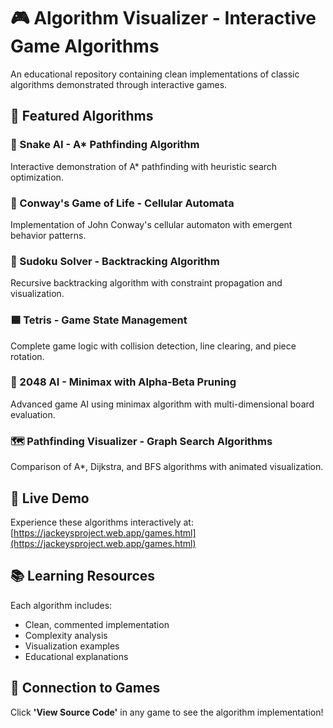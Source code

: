 # 🎮 Algorithm Visualizer - Interactive Game Algorithms

An educational repository containing clean implementations of classic algorithms demonstrated through interactive games.

## 🎯 Featured Algorithms

### 🐍 Snake AI - A* Pathfinding Algorithm
Interactive demonstration of A* pathfinding with heuristic search optimization.

### 🔄 Conway's Game of Life - Cellular Automata  
Implementation of John Conway's cellular automaton with emergent behavior patterns.

### 🧩 Sudoku Solver - Backtracking Algorithm
Recursive backtracking algorithm with constraint propagation and visualization.

### 🟦 Tetris - Game State Management
Complete game logic with collision detection, line clearing, and piece rotation.

### 🎯 2048 AI - Minimax with Alpha-Beta Pruning
Advanced game AI using minimax algorithm with multi-dimensional board evaluation.

### 🗺️ Pathfinding Visualizer - Graph Search Algorithms
Comparison of A*, Dijkstra, and BFS algorithms with animated visualization.

## 🚀 Live Demo

Experience these algorithms interactively at: [https://jackeysproject.web.app/games.html](https://jackeysproject.web.app/games.html)

## 📚 Learning Resources

Each algorithm includes:
- Clean, commented implementation
- Complexity analysis
- Visualization examples
- Educational explanations

## 🔗 Connection to Games

Click **'View Source Code'** in any game to see the algorithm implementation!

